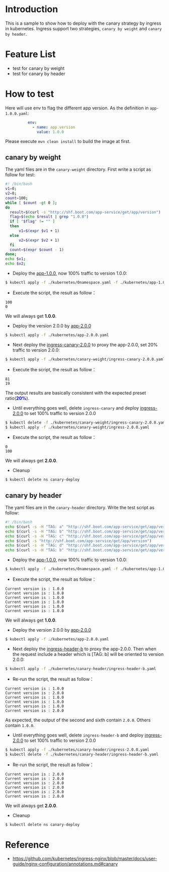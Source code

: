 # Introduction
This is a sample to show how to deploy with the canary strategy by ingress in kubernetes.
Ingress support two strategies, `canary by weight` and `canary by header`.
 
# Feature List
- test for canary by weight
- test for canary by header

# How to test
Here will use env to flag the different app version. As the definition in `app-1.0.0.yaml`:
```yaml
          env:
            - name: app.version
              value: 1.0.0
```
Please execute `mvn clean install` to build the image at first.

## canary by weight
The yaml files are in the `canary-weight` directory. 
First write a script as follow for test:
```bash
#! /bin/bash
v1=0;
v2=0;
count=100;
while [ $count -gt 0 ];
do
  result=$(curl -s "http://shf.boot.com/app-service/get/app/version")
  flag=$(echo $result | grep "1.0.0")
  if [ "$flag" != "" ]
  then 
	  v1=$(expr $v1 + 1)
  else 
	  v2=$(expr $v2 + 1)
  fi	  
  count=$(expr $count - 1)
done;
echo $v1;
echo $v2;
``` 

- Deploy the [app-1.0.0](./kubernetes/app-1.0.0.yaml), now 100% traffic to version 1.0.0:
```bash
$ kubectl apply -f ./kubernetes/0namespace.yaml -f ./kubernetes/app-1.0.0.yaml -f ./kubernetes/ingress-1.0.0.yaml
```

- Execute the script, the result as follow： 
```text
100
0
```
We will always get **1.0.0**.

- Deploy the version 2.0.0 by [app-2.0.0](./kubernetes/app-2.0.0.yaml)
```bash
$ kubectl apply -f ./kubernetes/app-2.0.0.yaml 
```

- Next deploy the [ingress-canary-2.0.0](./kubernetes/canary-weight/ingress-canary-2.0.0.yaml) 
to proxy the app-2.0.0, set 20% traffic to version 2.0.0:
```bash
$ kubectl apply -f ./kubernetes/canary-weight/ingress-canary-2.0.0.yaml
```

- Execute the script, the result as follow：
```text
81
19
```
The output results are basically consistent with the expected preset ratio(**<font color="blue">20%</font>**).

- Until everything goes well, delete `ingress-canary` and deploy [ingress-2.0.0](./kubernetes/canary-weight/ingress-2.0.0.yaml) to set 100% traffic to version 2.0.0
```bash
$ kubectl delete -f ./kubernetes/canary-weight/ingress-canary-2.0.0.yaml
$ kubectl apply -f ./kubernetes/canary-weight/ingress-2.0.0.yaml
```

- Execute the script, the result as follow： 
```text
0
100
```
We will always get **2.0.0**.

- Cleanup
```bash
$ kubectl delete ns canary-deploy
```

## canary by header
The yaml files are in the `canary-header` directory. 
Write the test script as follow:
```bash
#! /bin/bash
echo $(curl -s -H "TAG: a" "http://shf.boot.com/app-service/get/app/version")
echo $(curl -s -H "TAG: b" "http://shf.boot.com/app-service/get/app/version")
echo $(curl -s -H "TAG: c" "http://shf.boot.com/app-service/get/app/version")
echo $(curl -s "http://shf.boot.com/app-service/get/app/version")
echo $(curl -s -H "TAG: d" "http://shf.boot.com/app-service/get/app/version")
echo $(curl -s -H "TAG: b" "http://shf.boot.com/app-service/get/app/version")
```

- Deploy the [app-1.0.0](./kubernetes/app-1.0.0.yaml), now 100% traffic to version 1.0.0:
```bash
$ kubectl apply -f ./kubernetes/0namespace.yaml -f ./kubernetes/app-1.0.0.yaml -f ./kubernetes/ingress-1.0.0.yaml
```

- Execute the script, the result as follow： 
```text
Current version is : 1.0.0
Current version is : 1.0.0
Current version is : 1.0.0
Current version is : 1.0.0
Current version is : 1.0.0
Current version is : 1.0.0
```
We will always get **1.0.0**.

- Deploy the version 2.0.0 by [app-2.0.0](./kubernetes/app-2.0.0.yaml)
```bash
$ kubectl apply -f ./kubernetes/app-2.0.0.yaml 
```

- Next deploy the [ingress-header-b](./kubernetes/canary-header/ingress-header-b.yaml) 
to proxy the app-2.0.0. Then when the request include a header which is [TAG: b] will be oriented to version 2.0.0:
```bash
$ kubectl apply -f ./kubernetes/canary-header/ingress-header-b.yaml
```

- Re-run the script, the result as follow： 
```text
Current version is : 1.0.0
Current version is : 2.0.0
Current version is : 1.0.0
Current version is : 1.0.0
Current version is : 1.0.0
Current version is : 2.0.0
```
As expected, the output of the second and sixth contain `2.0.0`. Others contain `1.0.0`.

- Until everything goes well, delete `ingress-header-b` and deploy [ingress-2.0.0](./kubernetes/canary-weight/ingress-2.0.0.yaml) to set 100% traffic to version 2.0.0
```bash
$ kubectl apply -f ./kubernetes/canary-header/ingress-2.0.0.yaml
$ kubectl delete -f ./kubernetes/canary-header/ingress-header-b.yaml
```

- Re-run the script, the result as follow： 
```text
Current version is : 2.0.0
Current version is : 2.0.0
Current version is : 2.0.0
Current version is : 2.0.0
Current version is : 2.0.0
Current version is : 2.0.0
```
We will always get **2.0.0**.

- Cleanup
```bash
$ kubectl delete ns canary-deploy
```

# Reference
- https://github.com/kubernetes/ingress-nginx/blob/master/docs/user-guide/nginx-configuration/annotations.md#canary
